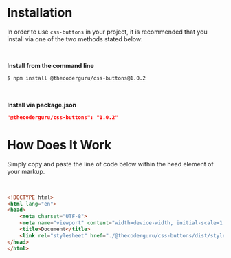 # Installation

In order to use `css-buttons` in your project, it is recommended that you install via one of the two methods stated below:

<br>

**Install from the command line**

```bash
$ npm install @thecoderguru/css-buttons@1.0.2
```

<br>

**Install via package.json**

```json
"@thecoderguru/css-buttons": "1.0.2"
```

# How Does It Work

Simply copy and paste the line of code below within the head element of your markup.

<br>

```html
<!DOCTYPE html>
<html lang="en">
<head>
    <meta charset="UTF-8">
    <meta name="viewport" content="width=device-width, initial-scale=1.0">
    <title>Document</title>
    <link rel="stylesheet" href="./@thecoderguru/css-buttons/dist/style.css">
</head>
</html>
```